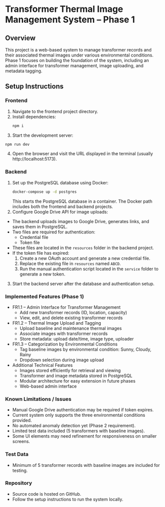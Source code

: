 # Transformer Thermal Image Management System – Phase 1

## Overview

This project is a web-based system to manage transformer records and their associated thermal images under various environmental conditions. Phase 1 focuses on building the foundation of the system, including an admin interface for transformer management, image uploading, and metadata tagging.

## Setup Instructions

### Frontend
1. Navigate to the frontend project directory.
2. Install dependencies:
   ```bash
   npm i
   ```
3. Start the development server:
  ```bash
  npm run dev
  ```
4. Open the browser and visit the URL displayed in the terminal (usually http://localhost:5173).

### Backend
1. Set up the PostgreSQL database using Docker:
   ```bash
   docker-compose up -d postgres
   ```
   This starts the PostgreSQL database in a container. The Docker path includes both the frontend and backend projects.
2. Configure Google Drive API for image uploads:
* The backend uploads images to Google Drive, generates links, and saves them in PostgreSQL.
* Two files are required for authentication:
  * Credential file
  * Token file
* These files are located in the `resources` folder in the backend project.
* If the token file has expired:
  1. Create a new OAuth account and generate a new credential file.
  2. Replace the existing file in `resources` named `ABCD`.
  3. Run the manual authentication script located in the `service` folder to generate a new token.
3. Start the backend server after the database and authentication setup.

### Implemented Features (Phase 1)

* FR1.1 – Admin Interface for Transformer Management
  * Add new transformer records (ID, location, capacity)
  * View, edit, and delete existing transformer records
* FR1.2 – Thermal Image Upload and Tagging
  * Upload baseline and maintenance thermal images
  * Associate images with transformer records
  * Store metadata: upload date/time, image type, uploader
* FR1.3 – Categorization by Environmental Conditions
  * Tag baseline images by environmental condition: Sunny, Cloudy, Rainy
  * Dropdown selection during image upload
* Additional Technical Features
  * Images stored efficiently for retrieval and viewing
  * Transformer and image metadata stored in PostgreSQL
  * Modular architecture for easy extension in future phases
  * Web-based admin interface

### Known Limitations / Issues

* Manual Google Drive authentication may be required if token expires.
* Current system only supports the three environmental conditions provided.
* No automated anomaly detection yet (Phase 2 requirement).
* Limited test data included (5 transformers with baseline images).
* Some UI elements may need refinement for responsiveness on smaller screens.

### Test Data

* Minimum of 5 transformer records with baseline images are included for testing.

### Repository

* Source code is hosted on GitHub.
* Follow the setup instructions to run the system locally.
